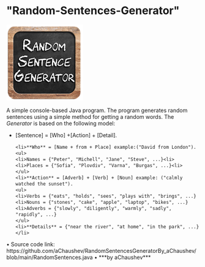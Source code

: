 # "Random-Sentences-Generator"
<img alt="Image" width="200px" src="assets/images/RandomSentence-Pic.png"></img>

A simple console-based Java program.
The program generates random sentences using a simple method for getting a random words.
The *Generator* is based on the following model:
<ul>
	<li>[Sentence] = [Who] +[Action] + [Detail].</li>

	<li>**Who** = [Name + from + Place] example:("David from London").
	<ul>
	<li>Names = {"Peter", "Michell", "Jane", "Steve", ...}<li>
	<li>Places = {"Sofia", "Plovdiv", "Varna", "Burgas", ...}<li>
	</ul>
	<li>**Action** = [Adverb] + [Verb] + [Noun] example: ("calmly watched the sunset").
	<ul>
	<li>Verbs = {"eats", "holds", "sees", "plays with", "brings", ...}
	<li>Nouns = {"stones", "cake", "apple", "laptop", "bikes", ...}
	<li>Adverbs = {"slowly", "diligently", "warmly", "sadly", "rapidly", ...}
	</ul>
	<li>**Details** = {"near the river", "at home", "in the park", ...}
	</li>
</ul>	
• Source code link: https://github.com/aChaushev/RandomSentencesGeneratorBy_aChaushev/blob/main/RandomSentences.java
• ***by aChaushev***
